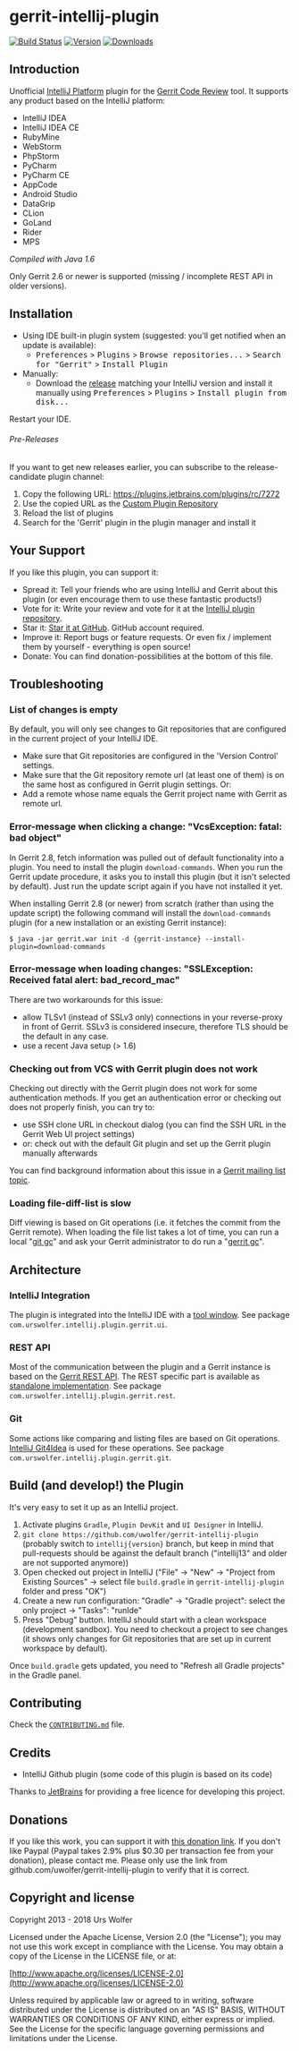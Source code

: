 gerrit-intellij-plugin
======================

[![Build Status](https://travis-ci.org/uwolfer/gerrit-intellij-plugin.svg)](https://travis-ci.org/uwolfer/gerrit-intellij-plugin)
[![Version](http://phpstorm.espend.de/badge/7272/version)](https://plugins.jetbrains.com/plugin/7272)
[![Downloads](http://phpstorm.espend.de/badge/7272/downloads)](https://plugins.jetbrains.com/plugin/7272)

Introduction
-----------

Unofficial [IntelliJ Platform](http://www.jetbrains.com/idea/) plugin for the
[Gerrit Code Review](https://www.gerritcodereview.com/) tool. It supports any product based on the IntelliJ platform:
* IntelliJ IDEA
* IntelliJ IDEA CE
* RubyMine
* WebStorm
* PhpStorm
* PyCharm
* PyCharm CE
* AppCode
* Android Studio
* DataGrip
* CLion
* GoLand
* Rider
* MPS

*Compiled with Java 1.6*

Only Gerrit 2.6 or newer is supported (missing / incomplete REST API in older versions).

Installation
------------
- Using IDE built-in plugin system (suggested: you'll get notified when an update is available):
  - <kbd>Preferences</kbd> > <kbd>Plugins</kbd> > <kbd>Browse repositories...</kbd> >
  <kbd>Search for "Gerrit"</kbd> > <kbd>Install Plugin</kbd>
- Manually:
  - Download the [release](https://github.com/uwolfer/gerrit-intellij-plugin/releases)
  matching your IntelliJ version and install it manually using
  <kbd>Preferences</kbd> > <kbd>Plugins</kbd> > <kbd>Install plugin from disk...</kbd>
  
Restart your IDE.

###### Pre-Releases
If you want to get new releases earlier, you can subscribe to the release-candidate plugin channel:

1. Copy the following URL: https://plugins.jetbrains.com/plugins/rc/7272
2. Use the copied URL as the [Custom Plugin Repository](https://www.jetbrains.com/idea/help/managing-enterprise-plugin-repositories.html)
3. Reload the list of plugins
4. Search for the 'Gerrit' plugin in the plugin manager and install it

Your Support
------------
If you like this plugin, you can support it:
* Spread it: Tell your friends who are using IntelliJ and Gerrit about this plugin (or even encourage them to use these fantastic products!)
* Vote for it: Write your review and vote for it at the [IntelliJ plugin repository](http://plugins.jetbrains.com/plugin/7272).
* Star it: [Star it at GitHub](https://github.com/uwolfer/gerrit-intellij-plugin). GitHub account required.
* Improve it: Report bugs or feature requests. Or even fix / implement them by yourself - everything is open source!
* Donate: You can find donation-possibilities at the bottom of this file.

Troubleshooting
---------------
### List of changes is empty
By default, you will only see changes to Git repositories that are configured in the current project of your IntelliJ IDE.
* Make sure that Git repositories are configured in the 'Version Control' settings.
* Make sure that the Git repository remote url (at least one of them) is on the same host as configured in Gerrit plugin settings. Or:
* Add a remote whose name equals the Gerrit project name with Gerrit as remote url.

### Error-message when clicking a change: "VcsException: fatal: bad object"
In Gerrit 2.8, fetch information was pulled out of default functionality into a plugin.
You need to install the plugin <code>download-commands</code>. When you run the Gerrit update procedure, it asks you to install
this plugin (but it isn't selected by default). Just run the update script again if you have not installed it yet.

When installing Gerrit 2.8 (or newer) from scratch (rather than using the update script) the following command will install the
<code>download-commands</code> plugin (for a new installation or an existing Gerrit instance):

    $ java -jar gerrit.war init -d {gerrit-instance} --install-plugin=download-commands


### Error-message when loading changes: "SSLException: Received fatal alert: bad_record_mac"
There are two workarounds for this issue:
* allow TLSv1 (instead of SSLv3 only) connections in your reverse-proxy in front of Gerrit. SSLv3 is considered insecure, therefore TLS should be the default in any case.
* use a recent Java setup (> 1.6)

### Checking out from VCS with Gerrit plugin does not work
Checking out directly with the Gerrit plugin does not work for some authentication methods. If you get an authentication
error or checking out does not properly finish, you can try to:
* use SSH clone URL in checkout dialog (you can find the SSH URL in the Gerrit Web UI project settings)
* or: check out with the default Git plugin and set up the Gerrit plugin manually afterwards

You can find background information about this issue in a [Gerrit mailing list topic](https://groups.google.com/forum/#!topic/repo-discuss/UnQd3HsL820).

### Loading file-diff-list is slow
Diff viewing is based on Git operations (i.e. it fetches the commit from the Gerrit remote). When loading the file list
takes a lot of time, you can run a local "[git gc](https://www.kernel.org/pub/software/scm/git/docs/git-gc.html)"
and ask your Gerrit administrator to do run a "[gerrit gc](https://gerrit-review.googlesource.com/Documentation/cmd-gc.html)".

Architecture
------------
### IntelliJ Integration
The plugin is integrated into the IntelliJ IDE with a [tool window](http://confluence.jetbrains.com/display/IDEADEV/IntelliJ+IDEA+Tool+Windows).
See package <code>com.urswolfer.intellij.plugin.gerrit.ui</code>.

### REST API
Most of the communication between the plugin and a Gerrit instance is based on the [Gerrit REST API](https://gerrit-review.googlesource.com/Documentation/rest-api.html).
The REST specific part is available as [standalone implementation](https://github.com/uwolfer/gerrit-rest-java-client).
See package <code>com.urswolfer.intellij.plugin.gerrit.rest</code>.

### Git
Some actions like comparing and listing files are based on Git operations.
[IntelliJ Git4Idea](http://git.jetbrains.org/?p=idea/community.git;a=tree;f=plugins/git4idea) is used for these operations.
See package <code>com.urswolfer.intellij.plugin.gerrit.git</code>.


Build (and develop!) the Plugin
------------------

It's very easy to set it up as an IntelliJ project.

1. Activate plugins ```Gradle```, ```Plugin DevKit``` and ```UI Designer``` in IntelliJ.
2. ```git clone https://github.com/uwolfer/gerrit-intellij-plugin``` (probably switch to ```intellij{version}``` branch, but keep in mind that pull-requests should be against the default branch ("intellij13" and older are not supported anymore))
3. Open checked out project in IntelliJ ("File" -> "New" -> "Project from Existing Sources" -> select file ```build.gradle``` in ```gerrit-intellij-plugin``` folder and press "OK")
4. Create a new run configuration: "Gradle" -> "Gradle project": select the only project -> "Tasks": "runIde"
5. Press "Debug" button. IntelliJ should start with a clean workspace (development sandbox). You need to checkout a
   project to see changes (it shows only changes for Git repositories that are set up in current workspace by default).

Once ```build.gradle``` gets updated, you need to "Refresh all Gradle projects" in the Gradle panel.


Contributing
------------
Check the [`CONTRIBUTING.md`](./CONTRIBUTING.md) file.


Credits
------
* IntelliJ Github plugin (some code of this plugin is based on its code)

Thanks to [JetBrains](https://www.jetbrains.com/) for providing a free licence for developing this project.

Donations
--------
If you like this work, you can support it with
[this donation link](https://www.paypal.com/webscr?cmd=_s-xclick&hosted_button_id=8F2GZVBCVEDUQ).
If you don't like Paypal (Paypal takes 2.9% plus $0.30 per transaction fee from your donation), please contact me.
Please only use the link from github.com/uwolfer/gerrit-intellij-plugin to verify that it is correct.


Copyright and license
--------------------

Copyright 2013 - 2018 Urs Wolfer

Licensed under the Apache License, Version 2.0 (the "License");
you may not use this work except in compliance with the License.
You may obtain a copy of the License in the LICENSE file, or at:

  [http://www.apache.org/licenses/LICENSE-2.0](http://www.apache.org/licenses/LICENSE-2.0)

Unless required by applicable law or agreed to in writing, software
distributed under the License is distributed on an "AS IS" BASIS,
WITHOUT WARRANTIES OR CONDITIONS OF ANY KIND, either express or implied.
See the License for the specific language governing permissions and
limitations under the License.
